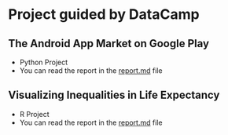 # Project guided by DataCamp
## The Android App Market on Google Play
- Python Project
- You can read the report in the [report.md](https://github.com/davidimago/datacamp_project/blob/main/The%20Android%20App%20Market%20on%20Google%20Play/README.md) file

## Visualizing Inequalities in Life Expectancy
- R Project
- You can read the report in the [report.md](https://github.com/davidimago/datacamp_project/blob/main/Visualizing%20Inequalities%20in%20Life%20Expectancy/README.md) file

